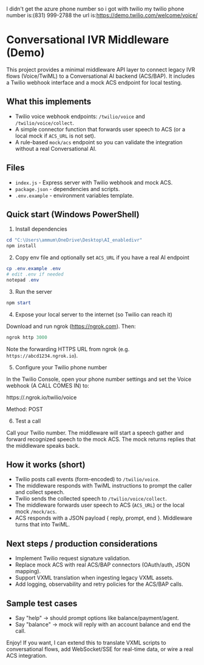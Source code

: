 I didn't get the azure phone number so i got with twilio 
my twilio phone number is:(831) 999-2788
the url is:https://demo.twilio.com/welcome/voice/



# Conversational IVR Middleware (Demo)

This project provides a minimal middleware API layer to connect legacy IVR flows (Voice/TwiML) to a Conversational AI backend (ACS/BAP). It includes a Twilio webhook interface and a mock ACS endpoint for local testing.

## What this implements
- Twilio voice webhook endpoints: `/twilio/voice` and `/twilio/voice/collect`.
- A simple connector function that forwards user speech to ACS (or a local mock if `ACS_URL` is not set).
- A rule-based `mock/acs` endpoint so you can validate the integration without a real Conversational AI.

## Files
- `index.js` - Express server with Twilio webhook and mock ACS.
- `package.json` - dependencies and scripts.
- `.env.example` - environment variables template.

## Quick start (Windows PowerShell)

1. Install dependencies

```powershell
cd "C:\Users\ammum\OneDrive\Desktop\AI_enabledivr"
npm install
```

2. Copy env file and optionally set `ACS_URL` if you have a real AI endpoint

```powershell
cp .env.example .env
# edit .env if needed
notepad .env
```

3. Run the server

```powershell
npm start
```

4. Expose your local server to the internet (so Twilio can reach it)

Download and run ngrok (https://ngrok.com). Then:

```powershell
ngrok http 3000
```

Note the forwarding HTTPS URL from ngrok (e.g. `https://abcd1234.ngrok.io`).

5. Configure your Twilio phone number

In the Twilio Console, open your phone number settings and set the Voice webhook (A CALL COMES IN) to:

  https://<your-ngrok-subdomain>.ngrok.io/twilio/voice

Method: POST

6. Test a call

Call your Twilio number. The middleware will start a speech gather and forward recognized speech to the mock ACS. The mock returns replies that the middleware speaks back.

## How it works (short)

- Twilio posts call events (form-encoded) to `/twilio/voice`.
- The middleware responds with TwiML instructions to prompt the caller and collect speech.
- Twilio sends the collected speech to `/twilio/voice/collect`.
- The middleware forwards user speech to ACS (`ACS_URL`) or the local mock `/mock/acs`.
- ACS responds with a JSON payload { reply, prompt, end }. Middleware turns that into TwiML.

## Next steps / production considerations

- Implement Twilio request signature validation.
- Replace mock ACS with real ACS/BAP connectors (OAuth/auth, JSON mapping).
- Support VXML translation when ingesting legacy VXML assets.
- Add logging, observability and retry policies for the ACS/BAP calls.

## Sample test cases

- Say "help" → should prompt options like balance/payment/agent.
- Say "balance" → mock will reply with an account balance and end the call.

Enjoy! If you want, I can extend this to translate VXML scripts to conversational flows, add WebSocket/SSE for real-time data, or wire a real ACS integration.

